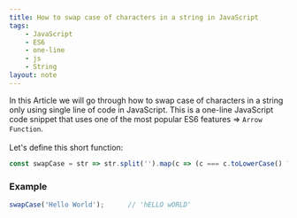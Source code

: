 ```yaml
---
title: How to swap case of characters in a string in JavaScript
tags:
    - JavaScript
    - ES6
    - one-line
    - js
    - String
layout: note
---
```




In this Article we will go through how to swap case of characters in a string only using single line of code in JavaScript.
This is a one-line JavaScript code snippet that uses one of the most popular ES6 features => `Arrow Function`.
<br/>
<br/>
Let's define this short function:

```js {.wrap}
const swapCase = str => str.split('').map(c => (c === c.toLowerCase() ? c.toUpperCase() : c.toLowerCase())).join('');
```

### Example

```js {.wrap}
swapCase('Hello World');      // 'hELLO wORLD'
```